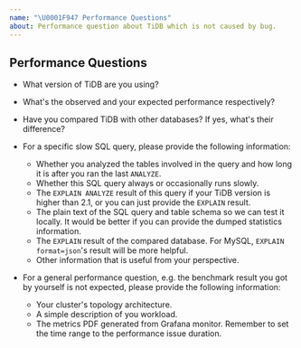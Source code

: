 ```yaml
---
name: "\U0001F947 Performance Questions"
about: Performance question about TiDB which is not caused by bug.
---
```


## Performance Questions

- What version of TiDB are you using?
<!-- You can try `tidb-server -V` or run `select tidb_version();` on TiDB to get this information -->

- What's the observed and your expected performance respectively?

- Have you compared TiDB with other databases? If yes, what's their difference?

- For a specific slow SQL query, please provide the following information:
    - Whether you analyzed the tables involved in the query and how long it is after you ran the last `ANALYZE`.
    - Whether this SQL query always or occasionally runs slowly.
    - The `EXPLAIN ANALYZE` result of this query if your TiDB version is higher than 2.1, or you can just provide the `EXPLAIN` result.
    - The plain text of the SQL query and table schema so we can test it locally. It would be better if you can provide the dumped statistics information.
        <!-- you can use `show create table ${involved_table}\G` to get the table schema.-->
        <!-- use `curl -G "http://${tidb-server-ip}:${tidb-server-status-port}/stats/dump/${db_name}/${table_name}" > ${table_name}_stats.json` to get the dumped statistics of one involved table.-->
    - The `EXPLAIN` result of the compared database. For MySQL, `EXPLAIN format=json`'s result will be more helpful.
    - Other information that is useful from your perspective.

- For a general performance question, e.g. the benchmark result you got by yourself is not expected, please provide the following information:
    - Your cluster's topology architecture.
    - A simple description of you workload.
    - The metrics PDF generated from Grafana monitor. Remember to set the time range to the performance issue duration.
